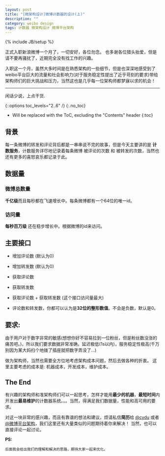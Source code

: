 ```yaml
---
layout: post
title: "[微架构设计]微博计数器的设计(上)"
description: ""
category: weibo design
tags: 计数器 微架构设计 微博平台架构
---
```

{% include JB/setup %}

正式入职新浪微博一个月了，一切安好，各位勿念。 也多谢各位猎头抬爱，但是请不要再骚扰了，近期完全没有找工作的兴趣。 

入职这一个月，虽然大多时间是在熟悉架构的一些细节，但是也深深地感受到了weibo平台巨大的流量和社会影响力(对于服务稳定性提出了近乎苛刻的要求)带给架构师们的巨大挑战和压力，当然这也是几乎每一位架构师都梦寐以求的机会！  

<!-- more start -->
--------

闲话少说，上点干货. 

{::options toc_levels="2..6" /}
{:.no_toc}
* Will be replaced with the ToC, excluding the "Contents" header
{:toc}

## 背景

每一条微博的转发和评论背后都是一串串说不完的故事，但是今天主要讲的是 **计数服务**，计数服务详尽地记录着每条微博 被评论的次数 和 被转发的次数，当然也还有更多的喜怒哀乐都记录于此。 

## 数据量

### 微博总数量

**千亿级**而且每秒都在飞速增长中。每条微博都有一个64位的唯一id。

### 访问量

**每秒百万级** 还在稳步增长中。根据微博的id来访问。

## 主要接口

*   增加评论数 (默认为0)

*   增加转发数 (默认为0)

*   获取评论数

*   获取转发数

*    获取评论数 + 获取转发数  (这个接口访问量最大)

*    评论数和转发数，你都可以认为是**32位的整形数值**。不会是负数，默认是0。

## 要求:

由于用户对于数字非常的敏感(想想你好不容易拉到一位粉丝，但是粉丝数没涨的痛苦吧。)，所以我们要求数据非常准确，延迟极低(1s以内)，服务稳定性极高(千万别因为某大妈扫个地拨了插座就把数字弄没了...) 

做为架构师，当然也需要全方位地考虑架构成本问题，然后去做各种的折衷。 这里主要考虑的成本是: 机器成本，开发成本，维护成本。 

## The End

有兴趣的架构师和准架构师们可以一起思考，怎样才能用**最少的机器**，**最短时间**内开发出**最易维护**的计数器系统。。。当然，得满足我们数据量，性能和高可用的要求。 

对这一块非常的感兴趣，而且有靠谱的想法和建议，烦请私信**简历**给 [@cydu](http://www.weibo.com/n/cydu) 或者 [@微博平台架构](http://weibo.com/n/微博平台架构)，我们这里还有大量类似的问题期待着你来解决！   当然，也可以直接评论一起讨论。  

**PS:**

    后面我会给出我们的理解和解决的思路，期待大家一起来优化。

<!-- more end -->
